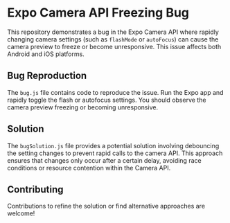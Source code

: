 # Expo Camera API Freezing Bug

This repository demonstrates a bug in the Expo Camera API where rapidly changing camera settings (such as `flashMode` or `autoFocus`) can cause the camera preview to freeze or become unresponsive.  This issue affects both Android and iOS platforms. 

## Bug Reproduction

The `bug.js` file contains code to reproduce the issue.  Run the Expo app and rapidly toggle the flash or autofocus settings.  You should observe the camera preview freezing or becoming unresponsive. 

## Solution

The `bugSolution.js` file provides a potential solution involving debouncing the setting changes to prevent rapid calls to the camera API. This approach ensures that changes only occur after a certain delay, avoiding race conditions or resource contention within the Camera API.

## Contributing

Contributions to refine the solution or find alternative approaches are welcome!